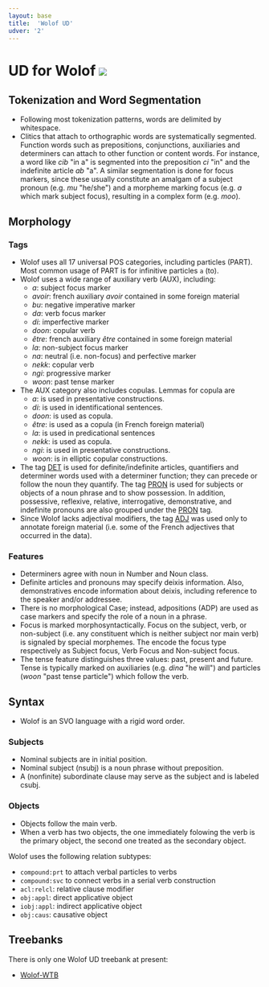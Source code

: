 ```yaml
---
layout: base
title:  'Wolof UD'
udver: '2'
---
```


# UD for Wolof <span class="flagspan"><img class="flag" src="../../flags/svg/SN.svg" /></span>

## Tokenization and Word Segmentation

* Following most tokenization patterns, words are delimited by whitespace.
* Clitics that attach to orthographic words are systematically segmented. Function words such as prepositions, conjunctions, auxiliaries and determiners can attach to other function or content words. For instance, a word like *cib* "in a" is segmented into the preposition *ci* "in" and the indefinite article *ab* "a". A similar segmentation is done for focus markers, since these usually constitute an amalgam of a subject pronoun (e.g. *mu* "he/she") and a morpheme marking focus (e.g. *a* which mark subject focus), resulting in a complex form (e.g. *moo*).

## Morphology

### Tags

* Wolof uses all 17 universal POS categories, including particles (PART). Most common usage of PART is for infinitive particles `a` (to).
* Wolof uses a wide range of auxiliary verb (AUX), including:
	* *a*: subject focus marker
	* *avoir*: french auxiliary *avoir* contained in some foreign material
	* *bu*: negative imperative marker	
	* *da*: verb focus marker
	* *di*: imperfective marker
	* *doon*: copular verb
	* *être*: french auxiliary *être* contained in some foreign material	
	* *la*: non-subject focus marker
	* *na*: neutral (i.e. non-focus) and perfective marker
	* *nekk*: copular verb	
	* *ngi*: progressive marker 
	* *woon*: past tense marker 	
* The AUX category also includes copulas. Lemmas for copula are
	* *a*: is used in presentative constructions. 	
	* *di*: is used in identificational sentences.
	* *doon*: is used as copula.
	* *être*: is used as a copula (in French foreign material)
	* *la*: is used in predicational sentences
	* *nekk*: is used as copula.
	* *ngi*: is used in presentative constructions.
	* *woon*: is in elliptic copular constructions.	
* The tag [DET]() is used for definite/indefinite articles, quantifiers and determiner words used with a determiner function;
  they can precede or follow the noun they quantify.
  The tag [PRON]() is used for subjects or objects of a noun phrase and to show possession. In addition, possessive, reflexive, relative, interrogative, demonstrative, and indefinite pronouns are also grouped under the [PRON]() tag.
* Since Wolof lacks adjectival modifiers, the tag [ADJ]() was used only to annotate foreign material (i.e. some of the French adjectives that occurred in the data).

### Features

* Determiners agree with noun in Number and Noun class.
* Definite articles and pronouns may specify deixis information. Also, demonstratives encode information about deixis, including reference to the speaker and/or addressee.
* There is no morphological Case; instead, adpositions (ADP) are used as case markers and specify the role of a noun in a phrase.
* Focus is marked morphosyntactically. Focus on the subject, verb, or non-subject (i.e. any constituent which is neither subject nor main verb) is signaled by special morphemes. The encode the focus type respectively as Subject focus, Verb Focus and Non-subject focus.
* The tense feature distinguishes three values: past, present and future. Tense is typically marked on auxiliaries (e.g. *dina* "he will") and particles (*woon* "past tense particle") which follow the verb.

## Syntax

* Wolof is an SVO language with a rigid word order.

### Subjects

* Nominal subjects are in initial position.
* Nominal subject (nsubj) is a noun phrase without preposition.
* A (nonfinite) subordinate clause may serve as the subject and is labeled csubj.

### Objects

* Objects follow the main verb.
* When a verb has two objects, the one immediately folowing the verb is the primary object, the second one treated as the secondary object.

Wolof uses the following relation subtypes:
* `compound:prt` to attach verbal particles to verbs
* `compound:svc` to connect verbs in a serial verb construction
* `acl:relcl`: relative clause modifier
* `obj:appl`: direct applicative object
* `iobj:appl`: indirect applicative object
* `obj:caus`: causative object

## Treebanks

There is only one Wolof UD treebank at present:

  * [Wolof-WTB](../treebanks/_wo/index.html)
